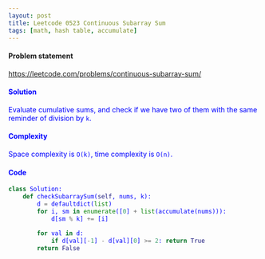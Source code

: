 ```yaml
---
layout: post
title: Leetcode 0523 Continuous Subarray Sum
tags: [math, hash table, accumulate]
---
```


#### Problem statement

<a href="https://leetcode.com/problems/continuous-subarray-sum/"> <font color = blue>https://leetcode.com/problems/continuous-subarray-sum/

#### Solution
Evaluate cumulative sums, and check if we have two of them with the same reminder of division by `k`.

#### Complexity
Space complexity is `O(k)`, time complexity is `O(n)`.

#### Code
```python
class Solution:
    def checkSubarraySum(self, nums, k):
        d = defaultdict(list)
        for i, sm in enumerate([0] + list(accumulate(nums))):
            d[sm % k] += [i]
            
        for val in d:
            if d[val][-1] - d[val][0] >= 2: return True
        return False
```

